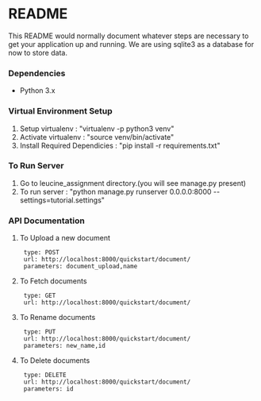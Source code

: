 # README #

This README would normally document whatever steps are necessary to get your application up and running.
We are using sqlite3 as a database for now to store data.

### Dependencies ###

* Python 3.x


### Virtual Environment Setup ###

1. Setup virtualenv : "virtualenv -p python3 venv"
2. Activate virtualenv : "source venv/bin/activate"
3. Install Required Dependicies : "pip install -r requirements.txt"

### To Run Server ###
1. Go to leucine_assignment directory.(you will see manage.py present)
2. To run server : "python manage.py runserver 0.0.0.0:8000 --settings=tutorial.settings"


### API Documentation ###

1. To Upload a new document

        type: POST
        url: http://localhost:8000/quickstart/document/
        parameters: document_upload,name
        
2. To Fetch documents

        type: GET
        url: http://localhost:8000/quickstart/document/

3. To Rename documents
       
        type: PUT
        url: http://localhost:8000/quickstart/document/
        parameters: new_name,id
        
3. To Delete documents
       
        type: DELETE
        url: http://localhost:8000/quickstart/document/
        parameters: id

